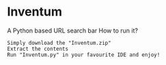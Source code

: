 # Inventum
A Python based URL search bar
How to run it?

    Simply download the "Inventum.zip"
    Extract the contents
    Run "Inventum.py" in your favourite IDE and enjoy!
